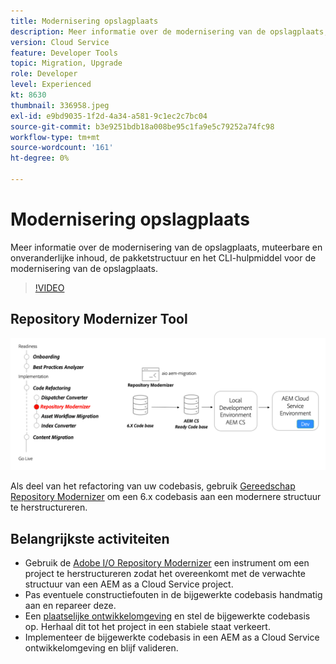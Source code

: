 ```yaml
---
title: Modernisering opslagplaats
description: Meer informatie over de modernisering van de opslagplaats, muteerbare en onveranderlijke inhoud, de pakketstructuur en het CLI-hulpmiddel voor de modernisering van de opslagplaats.
version: Cloud Service
feature: Developer Tools
topic: Migration, Upgrade
role: Developer
level: Experienced
kt: 8630
thumbnail: 336958.jpeg
exl-id: e9bd9035-1f2d-4a34-a581-9c1ec2c7bc04
source-git-commit: b3e9251bdb18a008be95c1fa9e5c79252a74fc98
workflow-type: tm+mt
source-wordcount: '161'
ht-degree: 0%

---
```


# Modernisering opslagplaats

Meer informatie over de modernisering van de opslagplaats, muteerbare en onveranderlijke inhoud, de pakketstructuur en het CLI-hulpmiddel voor de modernisering van de opslagplaats.

>[!VIDEO](https://video.tv.adobe.com/v/336958?quality=12&learn=on)

## Repository Modernizer Tool

![Repository Modernizer](./assets/repository-modernizer.png)

Als deel van het refactoring van uw codebasis, gebruik [Gereedschap Repository Modernizer](https://experienceleague.adobe.com/docs/experience-manager-cloud-service/moving/refactoring-tools/repo-modernizer.html) om een 6.x codebasis aan een modernere structuur te herstructureren.

## Belangrijkste activiteiten

* Gebruik de [Adobe I/O Repository Modernizer](https://github.com/adobe/aio-cli-plugin-aem-cloud-service-migration#command-aio-aem-migrationrepository-modernizer) een instrument om een project te herstructureren zodat het overeenkomt met de verwachte structuur van een AEM as a Cloud Service project.
* Pas eventuele constructiefouten in de bijgewerkte codebasis handmatig aan en repareer deze.
* Een [plaatselijke ontwikkelomgeving](https://experienceleague.adobe.com/docs/experience-manager-learn/cloud-service/local-development-environment-set-up/overview.html) en stel de bijgewerkte codebasis op. Herhaal dit tot het project in een stabiele staat verkeert.
* Implementeer de bijgewerkte codebasis in een AEM as a Cloud Service ontwikkelomgeving en blijf valideren.
